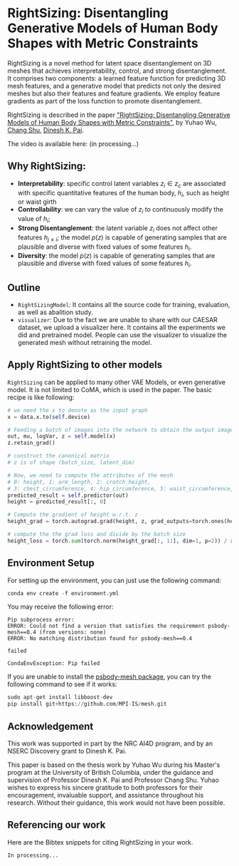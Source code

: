 
# RightSizing: Disentangling Generative Models of Human Body Shapes with Metric Constraints
RightSizing is a novel method for latent space disentanglement on 3D meshes that achieves interpretability, control, and strong disentanglement. It comprises two components: a learned feature function for predicting 3D mesh features, and a generative model that predicts not only the desired meshes but also their features and feature gradients. We employ feature gradients as part of the loss function to promote disentanglement.

RightSizing is described in the paper ["RightSizing: Disentangling Generative Models of Human Body Shapes with Metric Constraints"](LinkInProcessing...), by Yuhao Wu, [Chang Shu](https://nrc.canada.ca/en/corporate/contact-us/nrc-directory-science-professionals/chang-shu), [Dinesh K. Pai](https://sensorimotor.cs.ubc.ca/pai/).

The video is available here: (in processing...)


## Why RightSizing:
* **Interpretability**: specific control latent variables $z_i \in z_c$ are associated with specific quantitative features of the human body, $h_i$, such as height or waist girth
* **Controllability**: we can vary the value of $z_i$ to continuously modify the value of $h_i$;
* **Strong Disentanglement**: the latent variable $z_i$ does not affect other features $h_{j \ne i}$; the model $p(z)$ is capable of generating samples that are plausible and diverse with fixed values of some features $h_i$.
* **Diversity**: the model $p(z)$ is capable of generating samples that are plausible and diverse with fixed values of some features $h_i$. 

## Outline
* `RightSizingModel`: It contains all the source code for training, evaluation, as well as abalition study.
* `visualizer`: Due to the fact we are unable to share with our CAESAR dataset, we upload a visualizer here. It contains all the experiments we did and pretrained model. People can use the visualizer to visualize the generated mesh without retraining the model.

## Apply RightSizing to other models
`RightSizing` can be applied to many other VAE Models, or even generative model. It is not limited to CoMA, which is used in the paper. The basic recipe is like following:

```python
# we need the x to denote as the input graph
x = data.x.to(self.device)

# Feeding a batch of images into the network to obtain the output image, mu, logVar and z
out, mu, logVar, z = self.model(x)
z.retain_grad()

# construct the canonical matrix
# z is of shape (batch_size, latent_dim)

# Now, we need to compute the attributes of the mesh
# 0: height, 1: arm_length, 2: crotch_height, 
# 3: chest_circumference, 4: hip_circumference, 5: waist_circumference,
predicted_result = self.predictor(out)
height = predicted_result[:, 0]

# Compute the gradient of height w.r.t. z
height_grad = torch.autograd.grad(height, z, grad_outputs=torch.ones(height.size()).cuda(), retain_graph=True, create_graph=True)[0]

# compute the the grad loss and divide by the batch size
height_loss = torch.sum(torch.norm(height_grad[:, 1:], dim=1, p=2)) / x.size(0)
```


## Environment Setup
For setting up the environment, you can just use the following command:

```python
conda env create -f environment.yml
```

You may receive the following error:

```
Pip subprocess error:
ERROR: Could not find a version that satisfies the requirement psbody-mesh==0.4 (from versions: none)
ERROR: No matching distribution found for psbody-mesh==0.4

failed

CondaEnvException: Pip failed
```

If you are unable to install the [psbody-mesh package](https://github.com/MPI-IS/mesh), you can try the following command to see if it works:
```python
sudo apt-get install libboost-dev
pip install git+https://github.com/MPI-IS/mesh.git
```

## Acknowledgement
 This work was supported in part by the NRC AI4D program, and by an NSERC Discovery grant to Dinesh K. Pai.

This paper is based on the thesis work by Yuhao Wu during his Master's program at the University of British Columbia, under the guidance and supervision of Professor Dinesh K. Pai and Professor Chang Shu. Yuhao wishes to express his sincere gratitude to both professors for their encouragement, invaluable support, and assistance throughout his research. Without their guidance, this work would not have been possible.

## Referencing our work
Here are the Bibtex snippets for citing RightSizing in your work.
```
In processing... 
```


